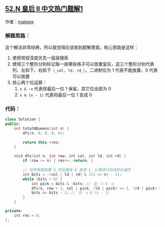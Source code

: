## [52.N 皇后 II 中文热门题解1](https://leetcode.cn/problems/n-queens-ii/solutions/100000/dfs-wei-yun-suan-jian-zhi-by-makeex)

作者：[makeex](https://leetcode.cn/u/makeex)

### 解题思路：
这个解法非常经典，所以我觉得应该放到题解里面，核心思路是这样：

1. 使用常规深度优先一层层搜索
2. 使用三个整形分别标记每一层哪些格子可以放置皇后，这三个整形分别代表列、左斜下、右斜下`（_col, ld, rd_）`，二进制位为 $1$ 代表不能放置，$0$ 代表可以放置
3. 核心两个位运算：
    1. `x & -x` 代表除最后一位 $1$ 保留，其它位全部为 $0$
    2. `x & (x - 1)` 代表将最后一位 $1$ 变成 $0$


### 代码：
```C++ []
class Solution {
public:
    int totalNQueens(int n) {
        dfs(n, 0, 0, 0, 0);
        
        return this->res;
    }
    
    void dfs(int n, int row, int col, int ld, int rd) {
        if (row >= n) { res++; return; }
        
        // 将所有能放置 Q 的位置由 0 变成 1，以便进行后续的位遍历
        int bits = ~(col | ld | rd) & ((1 << n) - 1);
        while (bits > 0) {
            int pick = bits & -bits; // 注: x & -x
            dfs(n, row + 1, col | pick, (ld | pick) << 1, (rd | pick) >> 1);
            bits &= bits - 1; // 注: x & (x - 1)
        }
    }

private:
    int res = 0;
};
```